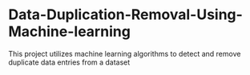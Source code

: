 # Data-Duplication-Removal-Using-Machine-learning
This project utilizes machine learning algorithms to detect and remove duplicate data entries from a dataset
